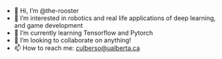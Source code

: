- 👋 Hi, I’m @the-rooster
- 👀 I’m interested in robotics and real life applications of deep learning, and game development
- 🌱 I’m currently learning Tensorflow and Pytorch
- 💞️ I’m looking to collaborate on anything!
- 📫 How to reach me: culberso@ualberta.ca

<!---
the-rooster/the-rooster is a ✨ special ✨ repository because its `README.md` (this file) appears on your GitHub profile.
You can click the Preview link to take a look at your changes.
--->
